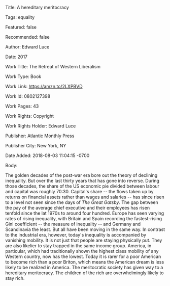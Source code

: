 Title:  A hereditary meritocracy

Tags:   equality

Featured: false

Recommended: false

Author: Edward Luce

Date:   2017

Work Title: The Retreat of Western Liberalism

Work Type: Book

Work Link: https://amzn.to/2LXPBVD

Work Id: 0802127398

Work Pages: 43

Work Rights: Copyright

Work Rights Holder: Edward Luce

Publisher: Atlantic Monthly Press

Publisher City: New York, NY

Date Added: 2018-08-03 11:04:15 -0700

Body: 

The golden decades of the post-war era bore out the theory of declining inequality. But over the last thirty years that has gone into reverse. During those decades, the share of the US economic pie divided between labour and capital was roughly 70:30. Capital's share -- the flows taken up by returns on financial assets rather than wages and salaries -- has since risen to a level not seen since the days of *The Great Gatsby*. The gap between the pay of the average chief executive and their employees has risen tenfold since the lat 1970s to around four hundred. Europe has seen varying rates of rising inequality, with Britain and Spain recording the fastest-rising Gini coefficient -- the measure of inequality -- and Germany and Scandinavia the least. But all have been moving in the same way. In contrast to the industrial era, however, today's inequality is accompanied by vanishing mobility. It is not just that people are staying physically put. They are also likelier to stay trapped in the same income group. America, in particular, which had traditionally shown the highest class mobility of any Western country, now has the lowest. Today it is rarer for a poor American to become rich than a poor Briton, which means the American dream is less likely to be realized in America. The meritocratic society has given way to a hereditary meritocracy. The children of the rich are overwhelmingly likely to stay rich. 

